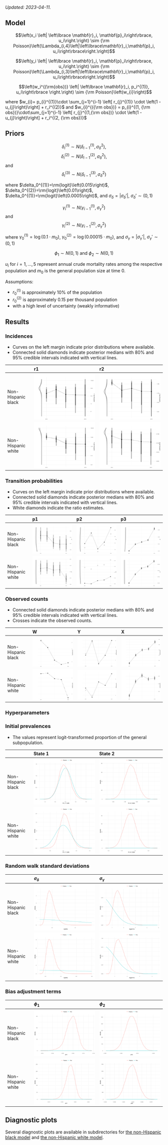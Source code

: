 
*Updated: 2023-04-11.*

## Model

$$\left(x_i \left| \left\lbrace \mathbf{r}_i, \mathbf{p}_i\right\rbrace, u_i\right.\right)
\sim {\rm Poisson}\left(\Lambda_{i,4}\left|\left\lbrace\mathbf{r}_i,\mathbf{p}_i, u_i\right\rbrace\right.\right)$$

$$\left(y_i \left| \left\lbrace \mathbf{r}_i, \mathbf{p}_i\right\rbrace, u_i\right.\right)
\sim {\rm Poisson}\left(\Lambda_{i,3}\left|\left\lbrace\mathbf{r}_i,\mathbf{p}_i, u_i\right\rbrace\right.\right)$$

$$\left(w_i^{(\rm{obs})} \left| \left\lbrace \mathbf{r}_i, p_i^{(1)}, u_i\right\rbrace \right.\right)
\sim {\rm Poisson}\left(w_{i}\right)$$

where
$w_{i}= p_{i}^{(1)}\cdot \sum_{j=1}^{i-1} \left[ r_{j}^{(1)} \cdot \left(1 - u_{j}\right)\right] + r_i^{(2)}$
and
$w_{i}^{({\rm obs})} = p_{i}^{(1, {\rm obs})}\cdot\sum_{j=1}^{i-1} \left[ r_{j}^{(1,{\rm obs})} \cdot \left(1 - u_{j}\right)\right] + r_i^{(2, {\rm obs})}$

## Priors

$$\delta_i^{(1)}\sim N\left(\delta_{i-1}^{(1)}, \sigma_\delta^2\right),$$
$$\delta_i^{(2)}\sim N\left(\delta_{i-1}^{(2)}, \sigma_\delta^2\right),$$
and
$$\delta_i^{(3)}\sim N\left(\delta_{i-1}^{(3)}, \sigma_\delta^2\right)$$

where $\delta_0^{(1)}=\rm{logit}\left(0.015\right)$,
$\delta_0^{(2)}=\rm{logit}\left(0.01\right)$,
$\delta_0^{(1)}=\rm{logit}\left(0.0005\right)$, and
$\sigma_\delta=\lvert\sigma_\delta'\rvert$,
$\sigma_\delta'\sim\left(0, 1\right)$

$$\gamma_i^{(1)}\sim N\left(\gamma_{i-1}^{(1)}, \sigma_\gamma^2\right)$$
and
$$\gamma_i^{(2)}\sim N\left(\gamma_{i-1}^{(2)}, \sigma_\gamma^2\right)$$

where $\gamma_0^{(1)}=\log\left(0.1 \cdot m_0\right)$,
$\gamma_0^{(2)}=\log\left(0.00015 \cdot m_0\right)$, and
$\sigma_\gamma=\lvert\sigma_\gamma'\rvert$, $\sigma_\gamma'\sim (0, 1)$

$$\phi_1\sim N\left(0, 1\right)\text{ and }\phi_2\sim N\left(0, 1\right)$$

$u_i$ for $i=1,\ldots,5$ represent annual crude mortality rates among
the respective population and $m_0$ is the general population size at
time 0.

Assumptions:

- $r_0^{(1)}$ is approximately 10% of the population
- $r_0^{(2)}$ is approximately 0.15 per thousand population
- with a high level of uncertainty (weakly informative)

## Results

### Incidences

- Curves on the left margin indicate prior distributions where
  available.
- Connected solid diamonds indicate posterior medians with 80% and 95%
  credible intervals indicated with vertical lines.

|                    | r1                                                                                             | r2                                                                                             |
|:-------------------|:-----------------------------------------------------------------------------------------------|:-----------------------------------------------------------------------------------------------|
| Non-Hispanic black | <a href="./black/02-posterior-over-time-r1.png">![](./black/02-posterior-over-time-r1.png)</a> | <a href="./black/02-posterior-over-time-r2.png">![](./black/02-posterior-over-time-r2.png)</a> |
| Non-Hispanic white | <a href="./white/02-posterior-over-time-r1.png">![](./white/02-posterior-over-time-r1.png)</a> | <a href="./white/02-posterior-over-time-r2.png">![](./white/02-posterior-over-time-r2.png)</a> |

### Transition probabilities

- Curves on the left margin indicate prior distributions where
  available.
- Connected solid diamonds indicate posterior medians with 80% and 95%
  credible intervals indicated with vertical lines.
- White diamonds indicate the ratio estimates.

|                    | p1                                                                                             | p2                                                                                             | p3                                                                                             |
|:-------------------|:-----------------------------------------------------------------------------------------------|:-----------------------------------------------------------------------------------------------|:-----------------------------------------------------------------------------------------------|
| Non-Hispanic black | <a href="./black/02-posterior-over-time-p1.png">![](./black/02-posterior-over-time-p1.png)</a> | <a href="./black/02-posterior-over-time-p2.png">![](./black/02-posterior-over-time-p2.png)</a> | <a href="./black/02-posterior-over-time-p3.png">![](./black/02-posterior-over-time-p3.png)</a> |
| Non-Hispanic white | <a href="./white/02-posterior-over-time-p1.png">![](./white/02-posterior-over-time-p1.png)</a> | <a href="./white/02-posterior-over-time-p2.png">![](./white/02-posterior-over-time-p2.png)</a> | <a href="./white/02-posterior-over-time-p3.png">![](./white/02-posterior-over-time-p3.png)</a> |

### Observed counts

- Connected solid diamonds indicate posterior medians with 80% and 95%
  credible intervals indicated with vertical lines.
- Crosses indicate the observed counts.

|                    | W                                                                                            | Y                                                                                            | X                                                                                            |
|:-------------------|:---------------------------------------------------------------------------------------------|:---------------------------------------------------------------------------------------------|:---------------------------------------------------------------------------------------------|
| Non-Hispanic black | <a href="./black/02-posterior-over-time-w.png">![](./black/02-posterior-over-time-w.png)</a> | <a href="./black/02-posterior-over-time-y.png">![](./black/02-posterior-over-time-y.png)</a> | <a href="./black/02-posterior-over-time-x.png">![](./black/02-posterior-over-time-x.png)</a> |
| Non-Hispanic white | <a href="./white/02-posterior-over-time-w.png">![](./white/02-posterior-over-time-w.png)</a> | <a href="./white/02-posterior-over-time-y.png">![](./white/02-posterior-over-time-y.png)</a> | <a href="./white/02-posterior-over-time-x.png">![](./white/02-posterior-over-time-x.png)</a> |

### Hyperparameters

### Initial prevalences

- The values represent logit-transformed proportion of the general
  subpopulation.

|                    | State 1                                                                                                          | State 2                                                                                                          |
|:-------------------|:-----------------------------------------------------------------------------------------------------------------|:-----------------------------------------------------------------------------------------------------------------|
| Non-Hispanic black | <a href="./black/01-posterior-single-init_s1_logitp.png">![](./black/01-posterior-single-init_s1_logitp.png)</a> | <a href="./black/01-posterior-single-init_s2_logitp.png">![](./black/01-posterior-single-init_s2_logitp.png)</a> |
| Non-Hispanic white | <a href="./white/01-posterior-single-init_s1_logitp.png">![](./white/01-posterior-single-init_s1_logitp.png)</a> | <a href="./white/01-posterior-single-init_s2_logitp.png">![](./white/01-posterior-single-init_s2_logitp.png)</a> |

### Random walk standard deviations

|                    | $\sigma_\delta$                                                                                      | $\sigma_\gamma$                                                                                      |
|:-------------------|:-----------------------------------------------------------------------------------------------------|:-----------------------------------------------------------------------------------------------------|
| Non-Hispanic black | <a href="./black/01-posterior-single-sigdelta.png">![](./black/01-posterior-single-sigdelta.png)</a> | <a href="./black/01-posterior-single-siggamma.png">![](./black/01-posterior-single-siggamma.png)</a> |
| Non-Hispanic white | <a href="./white/01-posterior-single-sigdelta.png">![](./white/01-posterior-single-sigdelta.png)</a> | <a href="./white/01-posterior-single-siggamma.png">![](./white/01-posterior-single-siggamma.png)</a> |

### Bias adjustment terms

|                    | $\phi_1$                                                                                     | $\phi_2$                                                                                     |
|:-------------------|:---------------------------------------------------------------------------------------------|:---------------------------------------------------------------------------------------------|
| Non-Hispanic black | <a href="./black/01-posterior-single-phi1.png">![](./black/01-posterior-single-phi1.png)</a> | <a href="./black/01-posterior-single-phi2.png">![](./black/01-posterior-single-phi2.png)</a> |
| Non-Hispanic white | <a href="./white/01-posterior-single-phi1.png">![](./white/01-posterior-single-phi1.png)</a> | <a href="./white/01-posterior-single-phi2.png">![](./white/01-posterior-single-phi2.png)</a> |

## Diagnostic plots

Several diagnostic plots are available in subdirectories for [the
non-Hispanic black model](black/) and [the non-Hispanic white
model](white/).
